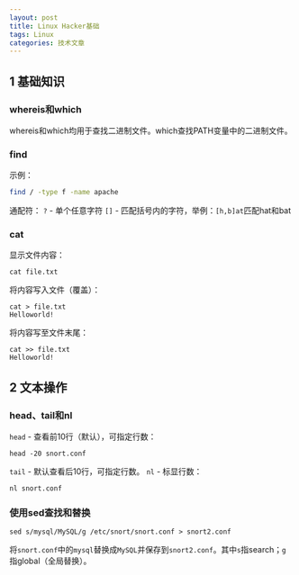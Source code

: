 ```yaml
---
layout: post
title: Linux Hacker基础
tags: Linux
categories: 技术文章
---
```


## 1 基础知识

### whereis和which

whereis和which均用于查找二进制文件。which查找PATH变量中的二进制文件。

### find

示例：
```sh
find / -type f -name apache
```
通配符：
`?` - 单个任意字符
`[]` - 匹配括号内的字符，举例：`[h,b]at`匹配hat和bat

### cat

显示文件内容：
```
cat file.txt
```
将内容写入文件（覆盖）：
```
cat > file.txt
Helloworld!
```
将内容写至文件末尾：
```
cat >> file.txt
Helloworld!
```

## 2 文本操作

### head、tail和nl

`head` - 查看前10行（默认），可指定行数：
```
head -20 snort.conf
```
`tail` - 默认查看后10行，可指定行数。
`nl` - 标显行数：
```
nl snort.conf
```

### 使用sed查找和替换

```
sed s/mysql/MySQL/g /etc/snort/snort.conf > snort2.conf
```
将`snort.conf`中的`mysql`替换成`MySQL`并保存到`snort2.conf`。其中`s`指search；`g`指global（全局替换）。
